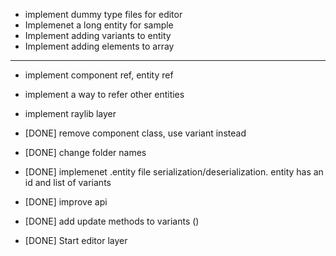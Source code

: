 * implement dummy type files for editor
* Implemenet a long entity for sample
* Implement adding variants to entity
* Implement adding elements to array

-----------------------------------------

* implement component ref, entity ref
* implement a way to refer other entities
* implement raylib layer

* [DONE] remove component class, use variant instead
* [DONE] change folder names
* [DONE] implemenet .entity file serialization/deserialization. entity has an id and list of variants
* [DONE] improve api
* [DONE] add update methods to variants ()
* [DONE] Start editor layer
